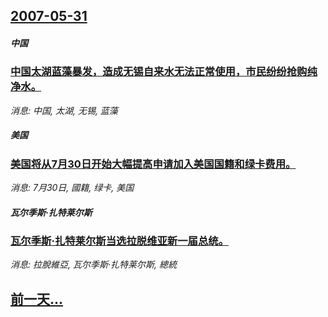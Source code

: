 ## [2007-05-31](/news/2007/05/31/index.md)

##### 中国
### [中国太湖蓝藻暴发，造成无锡自来水无法正常使用，市民纷纷抢购纯净水。](/news/2007/05/31/中国太湖蓝藻暴发-造成无锡自来水无法正常使用-市民纷纷抢购纯净水.md)
_消息: 中国, 太湖, 无锡, 蓝藻_

##### 美国
### [美国将从7月30日开始大幅提高申请加入美国国籍和绿卡费用。](/news/2007/05/31/美国将从7月30日开始大幅提高申请加入美国国籍和绿卡费用.md)
_消息: 7月30日, 國籍, 绿卡, 美国_

##### 瓦尔季斯·扎特莱尔斯
### [瓦尔季斯·扎特莱尔斯当选拉脱维亚新一届总统。](/news/2007/05/31/瓦尔季斯-扎特莱尔斯当选拉脱维亚新一届总统.md)
_消息: 拉脫維亞, 瓦尔季斯·扎特莱尔斯, 總統_

## [前一天...](/news/2007/05/30/index.md)

